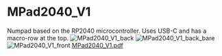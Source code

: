 # MPad2040_V1
Numpad based on the RP2040 microcontroller. Uses USB-C and has a macro-row at the top.
![MPad2040_V1_back](https://user-images.githubusercontent.com/47427510/210666691-ea63085a-0334-4852-9bbd-72c83cc44a0f.png)
![MPad2040_V1_back_bare](https://user-images.githubusercontent.com/47427510/210666693-47ac2824-2d8b-4eeb-87cc-2761582bbd36.png)
![MPad2040_V1_front](https://user-images.githubusercontent.com/47427510/210666696-bc52a75f-f035-42c5-a8d3-e98232c42e7e.png)
[MPad2040_V1.pdf](https://github.com/egillmilan/MPad2040_V1/files/10348091/MPad2040_V1.pdf)
